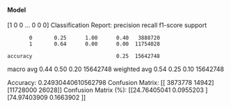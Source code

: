 #### Model
[1 0 0 ... 0 0 0]
Classification Report:
              precision    recall  f1-score   support

           0       0.25      1.00      0.40   3888720
           1       0.64      0.00      0.00  11754028

    accuracy                           0.25  15642748
   macro avg       0.44      0.50      0.20  15642748
weighted avg       0.54      0.25      0.10  15642748

Accuracy: 0.24930440610562798
Confusion Matrix:
[[ 3873778    14942]
 [11728000    26028]]
Confusion Matrix (%):
[[24.76405041  0.0955203 ]
 [74.97403909  0.1663902 ]]
